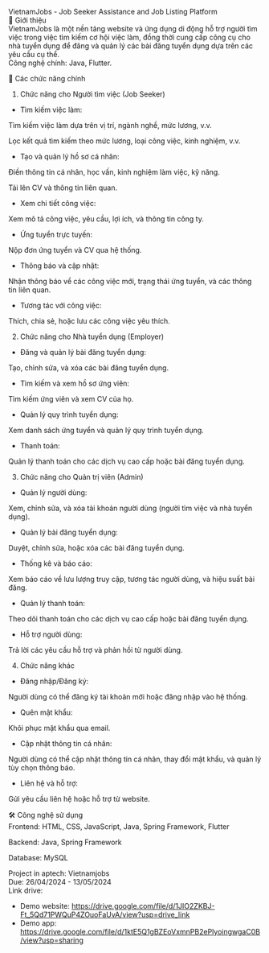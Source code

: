 VietnamJobs - Job Seeker Assistance and Job Listing Platform  
📌 Giới thiệu   
VietnamJobs là một nền tảng website và ứng dụng di động hỗ trợ người tìm việc trong việc tìm kiếm cơ hội việc làm, đồng thời cung cấp công cụ cho nhà tuyển dụng để đăng và quản lý các bài đăng tuyển dụng dựa trên các yêu cầu cụ thể.  
Công nghệ chính: Java, Flutter.  

🚀 Các chức năng chính  
1. Chức năng cho Người tìm việc (Job Seeker)  
- Tìm kiếm việc làm:  

Tìm kiếm việc làm dựa trên vị trí, ngành nghề, mức lương, v.v.  

Lọc kết quả tìm kiếm theo mức lương, loại công việc, kinh nghiệm, v.v.  

- Tạo và quản lý hồ sơ cá nhân:  

Điền thông tin cá nhân, học vấn, kinh nghiệm làm việc, kỹ năng.  

Tải lên CV và thông tin liên quan.  

- Xem chi tiết công việc:  

Xem mô tả công việc, yêu cầu, lợi ích, và thông tin công ty.  

- Ứng tuyển trực tuyến:  

Nộp đơn ứng tuyển và CV qua hệ thống.  

- Thông báo và cập nhật:  

Nhận thông báo về các công việc mới, trạng thái ứng tuyển, và các thông tin liên quan.  

- Tương tác với công việc:  

Thích, chia sẻ, hoặc lưu các công việc yêu thích.  

2. Chức năng cho Nhà tuyển dụng (Employer)  
- Đăng và quản lý bài đăng tuyển dụng:  

Tạo, chỉnh sửa, và xóa các bài đăng tuyển dụng.  

- Tìm kiếm và xem hồ sơ ứng viên:  

Tìm kiếm ứng viên và xem CV của họ.  

- Quản lý quy trình tuyển dụng:  

Xem danh sách ứng tuyển và quản lý quy trình tuyển dụng.  

- Thanh toán:  

Quản lý thanh toán cho các dịch vụ cao cấp hoặc bài đăng tuyển dụng.  

3. Chức năng cho Quản trị viên (Admin)  
- Quản lý người dùng:  

Xem, chỉnh sửa, và xóa tài khoản người dùng (người tìm việc và nhà tuyển dụng).  

- Quản lý bài đăng tuyển dụng:  

Duyệt, chỉnh sửa, hoặc xóa các bài đăng tuyển dụng.  

- Thống kê và báo cáo:  

Xem báo cáo về lưu lượng truy cập, tương tác người dùng, và hiệu suất bài đăng.  

- Quản lý thanh toán:  

Theo dõi thanh toán cho các dịch vụ cao cấp hoặc bài đăng tuyển dụng.  

- Hỗ trợ người dùng:  

Trả lời các yêu cầu hỗ trợ và phản hồi từ người dùng.  

4. Chức năng khác  
- Đăng nhập/Đăng ký:  

Người dùng có thể đăng ký tài khoản mới hoặc đăng nhập vào hệ thống.  

- Quên mật khẩu:  

Khôi phục mật khẩu qua email.  

- Cập nhật thông tin cá nhân:  

Người dùng có thể cập nhật thông tin cá nhân, thay đổi mật khẩu, và quản lý tùy chọn thông báo.  

- Liên hệ và hỗ trợ:  

Gửi yêu cầu liên hệ hoặc hỗ trợ từ website.  

🛠️ Công nghệ sử dụng  
Frontend: HTML, CSS, JavaScript, Java, Spring Framework, Flutter  

Backend: Java, Spring Framework

Database: MySQL



Project in aptech: Vietnamjobs  
Due: 26/04/2024 - 13/05/2024  
Link drive:  
- Demo website: https://drive.google.com/file/d/1JIO2ZKBJ-Ft_5Qd71PWQuP4ZOuoFaUvA/view?usp=drive_link  
- Demo app: https://drive.google.com/file/d/1ktE5Q1gBZEoVxmnPB2ePlyoingwgaC0B/view?usp=sharing  
